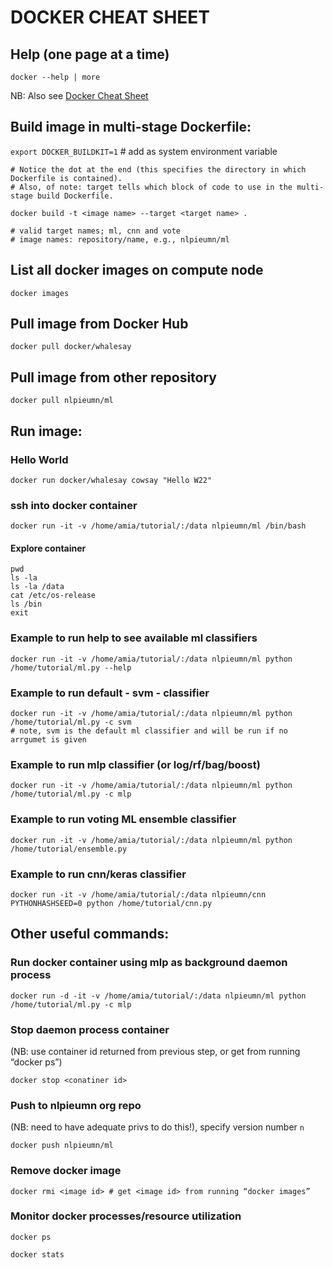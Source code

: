 # DOCKER CHEAT SHEET 

## Help (one page at a time)

```
docker --help | more
```

NB: Also see [Docker Cheat Sheet](https://www.docker.com/sites/default/files/d8/2019-09/docker-cheat-sheet.pdf) 

## Build image in multi-stage Dockerfile:

`export DOCKER_BUILDKIT=1` # add as system environment variable


```
# Notice the dot at the end (this specifies the directory in which Dockerfile is contained). 
# Also, of note: target tells which block of code to use in the multi-stage build Dockerfile.

docker build -t <image name> --target <target name> .

# valid target names; ml, cnn and vote
# image names: repository/name, e.g., nlpieumn/ml

```

## List all docker images on compute node

```
docker images
```


## Pull image from Docker Hub

```
docker pull docker/whalesay
```

## Pull image from other repository

```
docker pull nlpieumn/ml
```

## Run image:

### Hello World

```
docker run docker/whalesay cowsay "Hello W22"
```

### ssh into docker container

```
docker run -it -v /home/amia/tutorial/:/data nlpieumn/ml /bin/bash
```

#### Explore container

```
pwd
ls -la
ls -la /data
cat /etc/os-release
ls /bin
exit
```

### Example to run help to see available ml classifiers

```
docker run -it -v /home/amia/tutorial/:/data nlpieumn/ml python /home/tutorial/ml.py --help
```

### Example to run default - svm - classifier

```
docker run -it -v /home/amia/tutorial/:/data nlpieumn/ml python /home/tutorial/ml.py -c svm
# note, svm is the default ml classifier and will be run if no arrgumet is given
```

### Example to run mlp classifier (or log/rf/bag/boost)

```
docker run -it -v /home/amia/tutorial/:/data nlpieumn/ml python /home/tutorial/ml.py -c mlp
```

### Example to run voting ML ensemble classifier

```
docker run -it -v /home/amia/tutorial/:/data nlpieumn/ml python /home/tutorial/ensemble.py
```

### Example to run cnn/keras classifier

```
docker run -it -v /home/amia/tutorial/:/data nlpieumn/cnn PYTHONHASHSEED=0 python /home/tutorial/cnn.py
```

## Other useful commands:

### Run docker container using mlp as background daemon process

```
docker run -d -it -v /home/amia/tutorial/:/data nlpieumn/ml python /home/tutorial/ml.py -c mlp
```

### Stop daemon process container 
(NB: use container id returned from previous step, or get from running “docker ps”)
```
docker stop <conatiner id>
```

### Push to nlpieumn org repo 
(NB: need to have adequate privs to do this!), specify version number `n`

```
docker push nlpieumn/ml
```

### Remove docker image
```
docker rmi <image id> # get <image id> from running “docker images”
```

### Monitor docker processes/resource utilization

```
docker ps
```

```
docker stats
```
